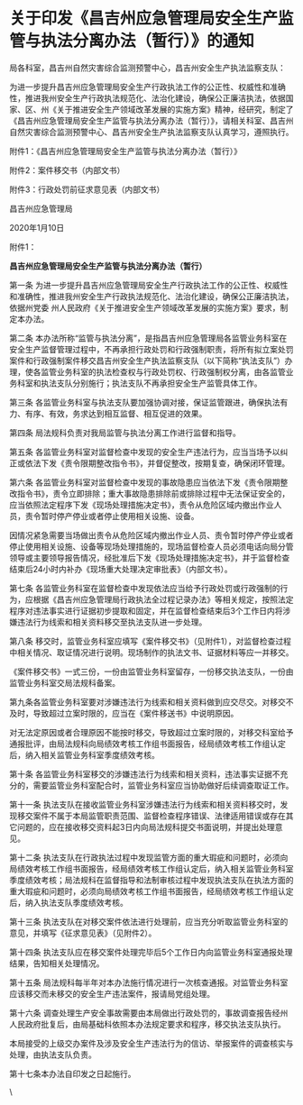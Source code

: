 # 关于印发《昌吉州应急管理局安全生产监管与执法分离办法（暂行）》的通知

局各科室，昌吉州自然灾害综合监测预警中心，昌吉州安全生产执法监察支队：

为进一步提升昌吉州应急管理局安全生产行政执法工作的公正性、权威性和准确性，推进我州安全生产行政执法规范化、法治化建设，确保公正廉洁执法，依据国家、区、州《关于推进安全生产领域改革发展的实施方案》精神，经研究，制定了《昌吉州应急管理局安全生产监管与执法分离办法（暂行）》，请相关科室、昌吉州自然灾害综合监测预警中心、昌吉州安全生产执法监察支队认真学习，遵照执行。

附件1：《昌吉州应急管理局安全生产监管与执法分离办法（暂行）》

附件2：案件移交书（内部文书）

附件3：行政处罚前征求意见表（内部文书）

&#x20;                                                                                                                             昌吉州应急管理局

&#x20;                                                                                                                               2020年1月10日

附件1：

&#x20;                        **昌吉州应急管理局安全生产监管与执法分离办法（暂行）**

第一条 为进一步提升昌吉州应急管理局安全生产行政执法工作的公正性、权威性和准确性，推进我州安全生产行政执法规范化、法治化建设，确保公正廉洁执法，依据州党委 州人民政府《关于推进安全生产领域改革发展的实施方案》要求，制定本办法。

第二条 本办法所称“监管与执法分离”，是指昌吉州应急管理局各监管业务科室在安全生产监督管理过程中，不再承担行政处罚和行政强制职责，将所有拟立案处罚案件和行政强制案件移交昌吉州安全生产执法监察支队（以下简称“执法支队”）办理，使各监管业务科室的执法检查权与行政处罚权、行政强制权分离，由各监管业务科室和执法支队分别施行；执法支队不再承担安全生产监管具体工作。

第三条 各监管业务科室与执法支队要加强协调对接，保证监管跟进，确保执法有力、有序、有效，务求达到相互监督、相互促进的效果。

第四条 局法规科负责对我局监管与执法分离工作进行监督和指导。

第五条 各监管业务科室对监督检查中发现的安全生产违法行为，应当当场予以纠正或依法下发《责令限期整改指令书》，并督促整改，按期复查，确保闭环管理。

第六条 各监管业务科室对监督检查中发现的事故隐患应当依法下发《责令限期整改指令书》，责令立即排除；重大事故隐患排除前或排除过程中无法保证安全的，应当依照法定程序下发《现场处理措施决定书》，责令从危险区域内撤出作业人员，责令暂时停产停业或者停止使用相关设施、设备。

因情况紧急需要当场做出责令从危险区域内撤出作业人员、责令暂时停产停业或者停止使用相关设施、设备等现场处理措施的，现场监督检查人员必须电话向局分管领导或主要领导报告情况，经批准后下发《现场处理措施决定书》，并于监督检查结束后24小时内补办《现场重大处理决定审批表》（内部文书）。

第七条 各监管业务科室在监督检查中发现依法应当给予行政处罚或行政强制的行为，应根据《昌吉州应急管理局行政执法全过程记录办法》等相关规定，按照法定程序对违法事实进行证据初步提取和固定，并在监督检查结束后3个工作日内将涉嫌违法行为线索和相关资料移交至执法支队进一步处理。

第八条 移交时，监管业务科室应填写《案件移交书》（见附件1），对监督检查过程中相关情况、取证情况进行说明。现场制作的执法文书、证据材料等应一并移交。

《案件移交书》一式三份，一份由监管业务科室留存，一份移交执法支队，一份由监管业务科室交局法规科备案。

第九条各监管业务科室要对涉嫌违法行为线索和相关资料做到应交尽交。对移交不及时，导致超过立案时限的，应当在《案件移送书》中说明原因。

对无法定原因或者合理原因不能按时移交，导致超过立案时限的，对移交科室给予通报批评，由局法规科向局绩效考核工作组书面报告，经局绩效考核工作组认定后，纳入相关监管业务科室季度绩效考核。

第十条 各监管业务科室移交的涉嫌违法行为线索和相关资料，违法事实证据不充分的，需要监管业务科室配合时，监管业务科室应当协助做好后续调查取证工作。

第十一条 执法支队在接收监管业务科室涉嫌违法行为线索和相关资料移交时，发现移交案件不属于本局监管职责范围、监督检查程序错误、法律适用错误或存在其它问题的，应在接收移交资料起3日内向局法规科提交书面说明，并提出处理意见。

第十二条 执法支队在行政执法过程中发现监管方面的重大瑕疵和问题时，必须向局绩效考核工作组书面报告，经局绩效考核工作组认定后，纳入相关监管业务科室季度绩效考核；局法规科在监督指导和法制审核过程中发现执法支队在执法方面的重大瑕疵和问题时，必须向局绩效考核工作组书面报告，经局绩效考核工作组认定后，纳入执法支队季度绩效考核。

第十三条 执法支队在对移交案件依法进行处理前，应当充分听取监管业务科室的意见，并填写《征求意见表》（见附件2）。

第十四条 执法支队应在移交案件处理完毕后5个工作日内向监管业务科室通报处理结果，告知相关处理情况。

第十五条 局法规科每半年对本办法施行情况进行一次核查通报。对监管业务科室应该移交而未移交的安全生产违法案件，报请局党组处理。

第十六条 调查处理生产安全事故需要由本局做出行政处罚的，事故调查报告经州人民政府批复后，由局基础科依照本办法规定要求和程序，移交执法支队执行。

本局接受的上级交办案件及涉及安全生产违法行为的信访、举报案件的调查核实与处理，由执法支队负责。

第十七条本办法自印发之日起施行。

\
